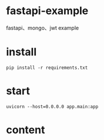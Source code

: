 # fastapi-example
fastapi、mongo、jwt example

# install

```
pip install -r requirements.txt
```

# start
```
uvicorn --host=0.0.0.0 app.main:app
```

# content
